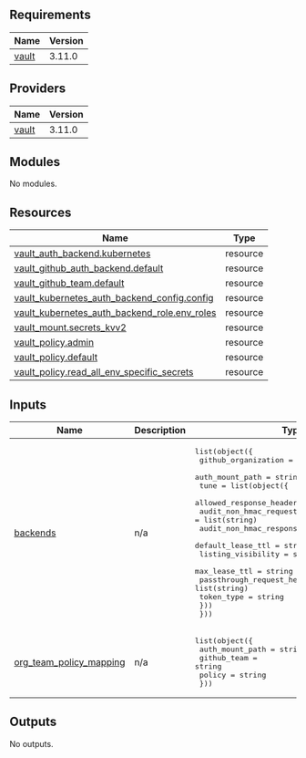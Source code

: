 <!-- BEGIN_TF_DOCS -->
## Requirements

| Name | Version |
|------|---------|
| <a name="requirement_vault"></a> [vault](#requirement\_vault) | 3.11.0 |

## Providers

| Name | Version |
|------|---------|
| <a name="provider_vault"></a> [vault](#provider\_vault) | 3.11.0 |

## Modules

No modules.

## Resources

| Name | Type |
|------|------|
| [vault_auth_backend.kubernetes](https://registry.terraform.io/providers/hashicorp/vault/3.11.0/docs/resources/auth_backend) | resource |
| [vault_github_auth_backend.default](https://registry.terraform.io/providers/hashicorp/vault/3.11.0/docs/resources/github_auth_backend) | resource |
| [vault_github_team.default](https://registry.terraform.io/providers/hashicorp/vault/3.11.0/docs/resources/github_team) | resource |
| [vault_kubernetes_auth_backend_config.config](https://registry.terraform.io/providers/hashicorp/vault/3.11.0/docs/resources/kubernetes_auth_backend_config) | resource |
| [vault_kubernetes_auth_backend_role.env_roles](https://registry.terraform.io/providers/hashicorp/vault/3.11.0/docs/resources/kubernetes_auth_backend_role) | resource |
| [vault_mount.secrets_kvv2](https://registry.terraform.io/providers/hashicorp/vault/3.11.0/docs/resources/mount) | resource |
| [vault_policy.admin](https://registry.terraform.io/providers/hashicorp/vault/3.11.0/docs/resources/policy) | resource |
| [vault_policy.default](https://registry.terraform.io/providers/hashicorp/vault/3.11.0/docs/resources/policy) | resource |
| [vault_policy.read_all_env_specific_secrets](https://registry.terraform.io/providers/hashicorp/vault/3.11.0/docs/resources/policy) | resource |

## Inputs

| Name | Description | Type | Default | Required |
|------|-------------|------|---------|:--------:|
| <a name="input_backends"></a> [backends](#input\_backends) | n/a | <pre>list(object({<br>    github_organization = string<br>    auth_mount_path     = string<br>    tune                = list(object({<br>      allowed_response_headers     = list(string)<br>      audit_non_hmac_request_keys  = list(string)<br>      audit_non_hmac_response_keys = list(string)<br>      default_lease_ttl            = string<br>      listing_visibility           = string<br>      max_lease_ttl                = string<br>      passthrough_request_headers  = list(string)<br>      token_type                   = string<br>    }))<br>  }))</pre> | n/a | yes |
| <a name="input_org_team_policy_mapping"></a> [org\_team\_policy\_mapping](#input\_org\_team\_policy\_mapping) | n/a | <pre>list(object({<br>    auth_mount_path = string<br>    github_team     = string<br>    policy          = string<br>  }))</pre> | n/a | yes |

## Outputs

No outputs.
<!-- END_TF_DOCS -->